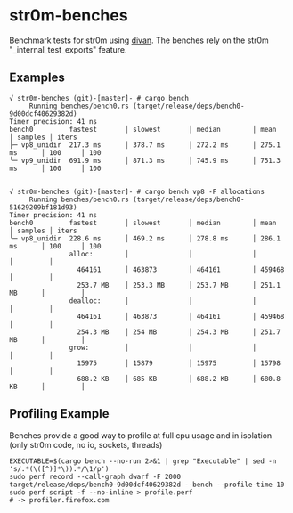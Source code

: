 # str0m-benches

Benchmark tests for str0m using [divan](https://github.com/nvzqz/divan). 
The benches rely on the str0m "_internal_test_exports" feature.


## Examples

```
√ str0m-benches (git)-[master]- # cargo bench
     Running benches/bench0.rs (target/release/deps/bench0-9d00dcf40629382d)
Timer precision: 41 ns
bench0         fastest       │ slowest       │ median        │ mean          │ samples │ iters
├─ vp8_unidir  217.3 ms      │ 378.7 ms      │ 272.2 ms      │ 275.1 ms      │ 100     │ 100
╰─ vp9_unidir  691.9 ms      │ 871.3 ms      │ 745.9 ms      │ 751.3 ms      │ 100     │ 100


√ str0m-benches (git)-[master]- # cargo bench vp8 -F allocations
     Running benches/bench0.rs (target/release/deps/bench0-51629209bf181d93)
Timer precision: 41 ns
bench0         fastest       │ slowest       │ median        │ mean          │ samples │ iters
╰─ vp8_unidir  228.6 ms      │ 469.2 ms      │ 278.8 ms      │ 286.1 ms      │ 100     │ 100
               alloc:        │               │               │               │         │
                 464161      │ 463873        │ 464161        │ 459468        │         │
                 253.7 MB    │ 253.3 MB      │ 253.7 MB      │ 251.1 MB      │         │
               dealloc:      │               │               │               │         │
                 464161      │ 463873        │ 464161        │ 459468        │         │
                 254.3 MB    │ 254 MB        │ 254.3 MB      │ 251.7 MB      │         │
               grow:         │               │               │               │         │
                 15975       │ 15879         │ 15975         │ 15798         │         │
                 688.2 KB    │ 685 KB        │ 688.2 KB      │ 680.8 KB      │         │
```

## Profiling Example

Benches provide a good way to profile at full cpu usage and in isolation (only str0m code, no io, sockets, threads)


```
EXECUTABLE=$(cargo bench --no-run 2>&1 | grep "Executable" | sed -n 's/.*(\([^)]*\)).*/\1/p')
sudo perf record --call-graph dwarf -F 2000 target/release/deps/bench0-9d00dcf40629382d --bench --profile-time 10
sudo perf script -f --no-inline > profile.perf
# -> profiler.firefox.com
```

   